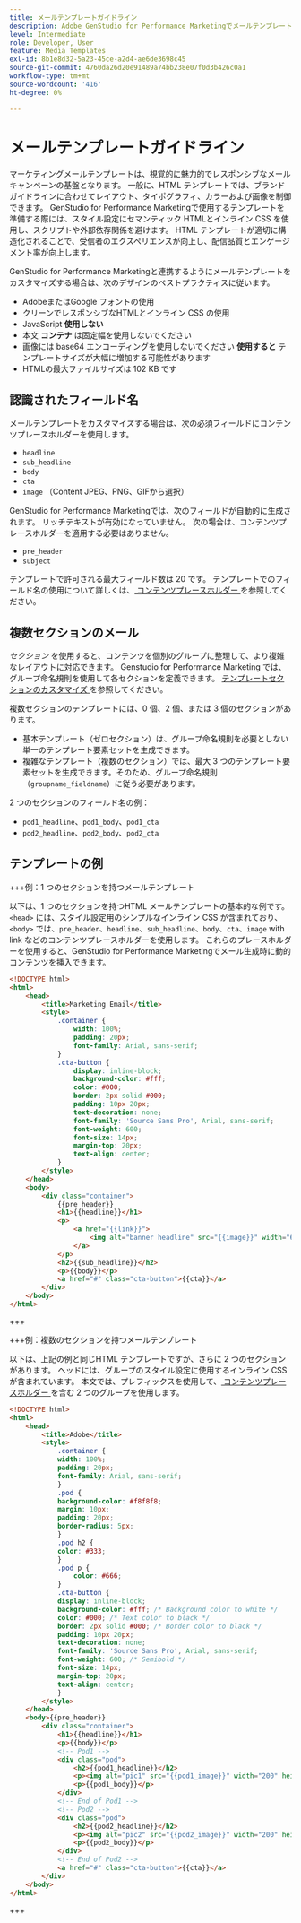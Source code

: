 ```yaml
---
title: メールテンプレートガイドライン
description: Adobe GenStudio for Performance Marketingでメールテンプレートを使用する際は、ベストプラクティスに従ってください。
level: Intermediate
role: Developer, User
feature: Media Templates
exl-id: 8b1e8d32-5a23-45ce-a2d4-ae6de3698c45
source-git-commit: 4760da26d20e91489a74bb238e07f0d3b426c0a1
workflow-type: tm+mt
source-wordcount: '416'
ht-degree: 0%

---
```


# メールテンプレートガイドライン

マーケティングメールテンプレートは、視覚的に魅力的でレスポンシブなメールキャンペーンの基盤となります。 一般に、HTML テンプレートでは、ブランドガイドラインに合わせてレイアウト、タイポグラフィ、カラーおよび画像を制御できます。 GenStudio for Performance Marketingで使用するテンプレートを準備する際には、スタイル設定にセマンティック HTMLとインライン CSS を使用し、スクリプトや外部依存関係を避けます。 HTML テンプレートが適切に構造化されることで、受信者のエクスペリエンスが向上し、配信品質とエンゲージメント率が向上します。

GenStudio for Performance Marketingと連携するようにメールテンプレートをカスタマイズする場合は、次のデザインのベストプラクティスに従います。

- AdobeまたはGoogle フォントの使用
- クリーンでレスポンシブなHTMLとインライン CSS の使用
- JavaScript **使用しない**
- 本文 **コンテナ** は固定幅を使用しないでください
- 画像には base64 エンコーディングを使用しないでください **使用すると** テンプレートサイズが大幅に増加する可能性があります
- HTMLの最大ファイルサイズは 102 KB です

## 認識されたフィールド名

メールテンプレートをカスタマイズする場合は、次の必須フィールドにコンテンツプレースホルダーを使用します。

- `headline`
- `sub_headline`
- `body`
- `cta`
- `image` （Content JPEG、PNG、GIFから選択）

GenStudio for Performance Marketingでは、次のフィールドが自動的に生成されます。 リッチテキストが有効になっていません。 次の場合は、コンテンツプレースホルダーを適用する必要はありません。

- `pre_header`
- `subject`

テンプレートで許可される最大フィールド数は 20 です。 テンプレートでのフィールド名の使用について詳しくは、[ コンテンツプレースホルダー ](/help/user-guide/content/customize-template.md#content-placeholders) を参照してください。

## 複数セクションのメール

_セクション_ を使用すると、コンテンツを個別のグループに整理して、より複雑なレイアウトに対応できます。 Genstudio for Performance Marketing では、グループ命名規則を使用して各セクションを定義できます。 [ テンプレートセクションのカスタマイズ ](/help/user-guide/content/customize-template.md#sections-or-groups) を参照してください。

複数セクションのテンプレートには、0 個、2 個、または 3 個のセクションがあります。

- 基本テンプレート（ゼロセクション）は、グループ命名規則を必要としない単一のテンプレート要素セットを生成できます。
- 複雑なテンプレート（複数のセクション）では、最大 3 つのテンプレート要素セットを生成できます。そのため、グループ命名規則（`groupname_fieldname`）に従う必要があります。

2 つのセクションのフィールド名の例：

- `pod1_headline`、`pod1_body`、`pod1_cta`
- `pod2_headline`、`pod2_body`、`pod2_cta`

## テンプレートの例

+++例：1 つのセクションを持つメールテンプレート

以下は、1 つのセクションを持つHTML メールテンプレートの基本的な例です。 `<head>` には、スタイル設定用のシンプルなインライン CSS が含まれており、`<body>` では、`pre_header`、`headline`、`sub_headline`、`body`、`cta`、`image` with link などのコンテンツプレースホルダーを使用します。 これらのプレースホルダーを使用すると、GenStudio for Performance Marketingでメール生成時に動的コンテンツを挿入できます。

```html
<!DOCTYPE html>
<html>
    <head>
        <title>Marketing Email</title>
        <style>
            .container {
                width: 100%;
                padding: 20px;
                font-family: Arial, sans-serif;
            }
            .cta-button {
                display: inline-block;
                background-color: #fff;
                color: #000;
                border: 2px solid #000;
                padding: 10px 20px;
                text-decoration: none;
                font-family: 'Source Sans Pro', Arial, sans-serif;
                font-weight: 600;
                font-size: 14px;
                margin-top: 20px;
                text-align: center;
            }
        </style>
    </head>
    <body>
        <div class="container">
            {{pre_header}}
            <h1>{{headline}}</h1>
            <p>
                <a href="{{link}}">
                    <img alt="banner headline" src="{{image}}" width="600" height="600">
                </a>
            </p>
            <h2>{{sub_headline}}</h2>
            <p>{{body}}</p>
            <a href="#" class="cta-button">{{cta}}</a>
        </div>
    </body>
</html>
```

+++

+++例：複数のセクションを持つメールテンプレート

以下は、上記の例と同じHTML テンプレートですが、さらに 2 つのセクションがあります。 ヘッドには、グループのスタイル設定に使用するインライン CSS が含まれています。 本文では、プレフィックスを使用して、[ コンテンツプレースホルダー ](#content-placeholders) を含む 2 つのグループを使用します。

```html
<!DOCTYPE html>
<html>
    <head>
        <title>Adobe</title>
        <style>
            .container {
            width: 100%;
            padding: 20px;
            font-family: Arial, sans-serif;
            }
            .pod {
            background-color: #f8f8f8;
            margin: 10px;
            padding: 20px;
            border-radius: 5px;
            }
            .pod h2 {
            color: #333;
            }
            .pod p {
                color: #666;
            }
            .cta-button {
            display: inline-block;
            background-color: #fff; /* Background color to white */
            color: #000; /* Text color to black */
            border: 2px solid #000; /* Border color to black */
            padding: 10px 20px;
            text-decoration: none;            
            font-family: 'Source Sans Pro', Arial, sans-serif;
            font-weight: 600; /* Semibold */
            font-size: 14px;
            margin-top: 20px;
            text-align: center;
            }
        </style>
    </head>
    <body>{{pre_header}}
        <div class="container">
            <h1>{{headline}}</h1>
            <p>{{body}}</p>
            <!-- Pod1 -->
            <div class="pod">
                <h2>{{pod1_headline}}</h2>
                <p><img alt="pic1" src="{{pod1_image}}" width="200" height="200" border="0"></p>
                <p>{{pod1_body}}</p>
            </div>
            <!-- End of Pod1 -->
            <!-- Pod2 -->
            <div class="pod">
                <h2>{{pod2_headline}}</h2>
                <p><img alt="pic2" src="{{pod2_image}}" width="200" height="200" border="0"></p>
                <p>{{pod2_body}}</p>
            </div>
            <!-- End of Pod2 -->
            <a href="#" class="cta-button">{{cta}}</a>
        </div>
    </body>
</html>
```

+++
